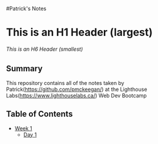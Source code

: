 #Patrick's Notes
# This is an H1 Header (largest)
###### This is an H6 Header (smallest)


## Summary

This repository contains all of the notes taken by Patrick(https://github.com/pmckeegan/) at the Lighthouse Labs(https://www.lighthouselabs.ca/) Web Dev Bootcamp

##  Table of Contents

* [Week 1](/Week_1)
  * [Day 1](/Week_1/Day_1)